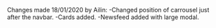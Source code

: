 Changes made 18/01/2020 by Ailin: 
-Changed position of carrousel just after the navbar.
-Cards added.
-Newsfeed added with large modal.
